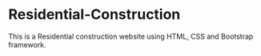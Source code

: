 # Residential-Construction
This is a Residential construction website using HTML, CSS and Bootstrap framework.
